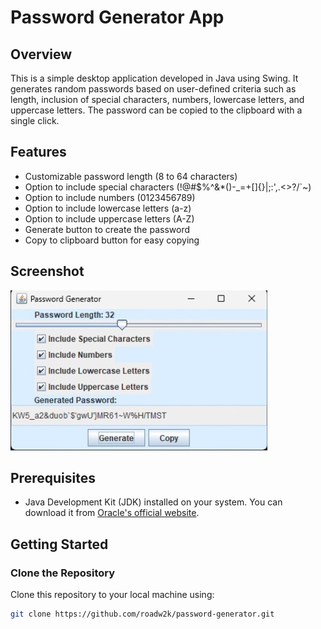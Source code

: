 # Password Generator App

## Overview
This is a simple desktop application developed in Java using Swing. It generates random passwords based on user-defined criteria such as length, inclusion of special characters, numbers, lowercase letters, and uppercase letters. The password can be copied to the clipboard with a single click.

## Features
- Customizable password length (8 to 64 characters)
- Option to include special characters (!@#$%^&*()-_=+[]{}|;:',.<>?/`~)
- Option to include numbers (0123456789)
- Option to include lowercase letters (a-z)
- Option to include uppercase letters (A-Z)
- Generate button to create the password
- Copy to clipboard button for easy copying

## Screenshot
![Password Generator Application Screenshot](https://github.com/Roadw2k/Password-Generator/blob/main/screenshot.jpg)
## Prerequisites
- Java Development Kit (JDK) installed on your system. You can download it from [Oracle's official website](https://www.oracle.com/java/technologies/javase-downloads.html).

## Getting Started

### Clone the Repository
Clone this repository to your local machine using:

```sh
git clone https://github.com/roadw2k/password-generator.git
